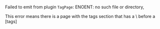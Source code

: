 Failed to emit from plugin `TagPage`: ENOENT: no such file or directory,


This error means there is a page with the tags section that has a \ before a [tags]

